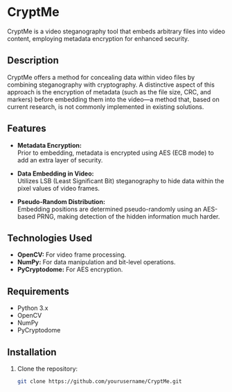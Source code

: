 # CryptМе

CryptМе is a video steganography tool that embeds arbitrary files into video content, employing metadata encryption for enhanced security.

## Description

CryptМе offers a method for concealing data within video files by combining steganography with cryptography. A distinctive aspect of this approach is the encryption of metadata (such as the file size, CRC, and markers) before embedding them into the video—a method that, based on current research, is not commonly implemented in existing solutions.

## Features

- **Metadata Encryption:**  
  Prior to embedding, metadata is encrypted using AES (ECB mode) to add an extra layer of security.
  
- **Data Embedding in Video:**  
  Utilizes LSB (Least Significant Bit) steganography to hide data within the pixel values of video frames.
  
- **Pseudo-Random Distribution:**  
  Embedding positions are determined pseudo-randomly using an AES-based PRNG, making detection of the hidden information much harder.

## Technologies Used

- **OpenCV:** For video frame processing.
- **NumPy:** For data manipulation and bit-level operations.
- **PyCryptodome:** For AES encryption.

## Requirements

- Python 3.x
- OpenCV
- NumPy
- PyCryptodome

## Installation

1. Clone the repository:

   ```bash
   git clone https://github.com/yourusername/CryptMe.git
